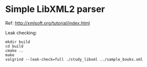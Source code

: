 # Simple LibXML2 parser

Ref: http://xmlsoft.org/tutorial/index.html

Leak checking:

    mkdir build
    cd build
    cmake ..
    make
    valgrind --leak-check=full ./study_libxml ../sample_books.xml

